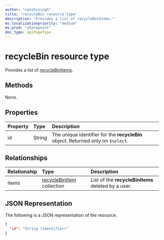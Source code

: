 ```yaml
---
author: "vanshisingh"
title: "recycleBin resource type"
description: "Provides a list of recycleBinItems."
ms.localizationpriority: "medium"
ms.prod: "sharepoint"
doc_type: apiPageType
---
```


# recycleBin resource type

Provides a list of [recycleBinItems](recyclebinitem.md).

## Methods

None.

## Properties

| Property | Type   | Description                                                                      |
|:---------|:-------|:---------------------------------------------------------------------------------|
| id       | String | The unique identifier for the **recycleBin** object. Returned only on `$select`. |


## Relationships

| Relationship | Type                                           | Description                                        |
|:-------------|:-----------------------------------------------|:---------------------------------------------------|
| items        | [recycleBinItem](recyclebinitem.md) collection | List of the **recycleBinItems** deleted by a user. |

## JSON Representation

The following is a JSON representation of the resource.

<!-- {
  "blockType": "resource",
  "keyProperty": "id",
  "@odata.type": "microsoft.graph.recycleBin",
  "optionalProperties": []
}-->

```json
{
  "id": "String (identifier)"
}
```

<!-- {
"type": "#page.annotation",
"createdBy": "API Clinic",
"section": "documentation"
}-->
